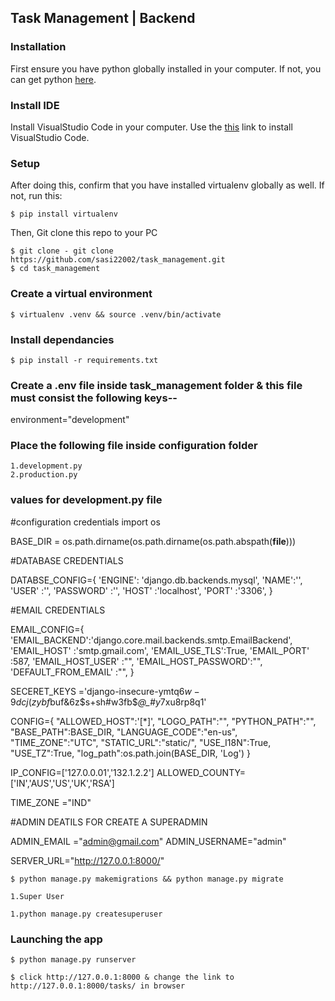 ## Task Management | Backend

### Installation 
First ensure you have python globally installed in your computer. If not, you can get python [here](https://python.org).

### Install IDE
Install VisualStudio Code in your computer. Use the [this](https://code.visualstudio.com/download) link to install VisualStudio Code.

### Setup

After doing this, confirm that you have installed virtualenv globally as well. If not, run this:

    $ pip install virtualenv

Then, Git clone this repo to your PC

    $ git clone - git clone https://github.com/sasi22002/task_management.git
    $ cd task_management
    
### Create a virtual environment

    $ virtualenv .venv && source .venv/bin/activate
### Install dependancies

    $ pip install -r requirements.txt

### Create a .env file inside task_management folder & this file must consist the following keys--
environment="development"

### Place the following file inside configuration folder

    1.development.py
    2.production.py


### values for development.py file

#configuration credentials
import os

BASE_DIR = os.path.dirname(os.path.dirname(os.path.abspath(__file__)))


#DATABASE CREDENTIALS

DATABSE_CONFIG={
    'ENGINE': 'django.db.backends.mysql',
    'NAME':'',
    'USER' :'',
    'PASSWORD' :'',
    'HOST' :'localhost',
    'PORT' :'3306',
}

#EMAIL CREDENTIALS

EMAIL_CONFIG={    
    'EMAIL_BACKEND':'django.core.mail.backends.smtp.EmailBackend',
    'EMAIL_HOST' :'smtp.gmail.com',
    'EMAIL_USE_TLS':True,
    'EMAIL_PORT' :587,
    'EMAIL_HOST_USER' :"",
    'EMAIL_HOST_PASSWORD':"",
    'DEFAULT_FROM_EMAIL' :"",
}

SECERET_KEYS ='django-insecure-ymtq$6w-9dcj(zybf$buf&6z$s+sh#w3fb$*@_#y*7xu8rp8q1'
   
CONFIG={
    "ALLOWED_HOST":'[*]',
    "LOGO_PATH":"",
    "PYTHON_PATH":"",
    "BASE_PATH":BASE_DIR,
    "LANGUAGE_CODE":"en-us",
    "TIME_ZONE":"UTC",
    "STATIC_URL":"static/",
    "USE_I18N":True,
    "USE_TZ":True,
    "log_path":os.path.join(BASE_DIR, 'Log')
}

IP_CONFIG=['127.0.0.01','132.1.2.2']
ALLOWED_COUNTY=['IN','AUS','US','UK','RSA']

TIME_ZONE ="IND"

#ADMIN DEATILS FOR CREATE A SUPERADMIN

ADMIN_EMAIL ="admin@gmail.com"
ADMIN_USERNAME="admin"

SERVER_URL="http://127.0.0.1:8000/"


    
<!-- Make migrations & migrate -->

    $ python manage.py makemigrations && python manage.py migrate

<!-- Then we have to add master datas in database  -->
    1.Super User
    

<!-- Commands to create above datas: -->
    1.python manage.py createsuperuser


### Launching the app
    $ python manage.py runserver

    $ click http://127.0.0.1:8000 & change the link to http://127.0.0.1:8000/tasks/ in browser





